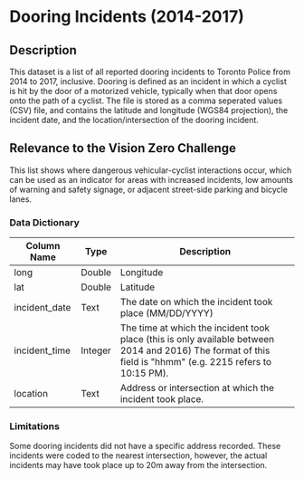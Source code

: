 # Dooring Incidents (2014-2017)

## Description

This dataset is a list of all reported dooring incidents to Toronto Police from 2014 to 2017, inclusive. Dooring is defined as an incident in which a cyclist is hit by the door of a motorized vehicle, typically when that door opens onto the path of a cyclist. The file is stored as a comma seperated values (CSV) file, and contains the latitude and longitude (WGS84 projection), the incident date, and the location/intersection of the dooring incident.

## Relevance to the Vision Zero Challenge

This list shows where dangerous vehicular-cyclist interactions occur, which can be used as an indicator for areas with increased incidents, low amounts of warning and safety signage, or adjacent street-side parking and bicycle lanes. 

### Data Dictionary

|Column Name|Type|Description|
|-----|------|-----|
long|Double|Longitude
lat|Double|Latitude
incident_date|Text|The date on which the incident took place (MM/DD/YYYY)
incident_time|Integer|The time at which the incident took place (this is only available between 2014 and 2016) The format of this field is "hhmm" (e.g. 2215 refers to 10:15 PM).
location|Text|Address or intersection at which the incident took place.

### Limitations

Some dooring incidents did not have a specific address recorded. These incidents were coded to the nearest intersection, however, the actual incidents may have took place up to 20m away from the intersection. 
